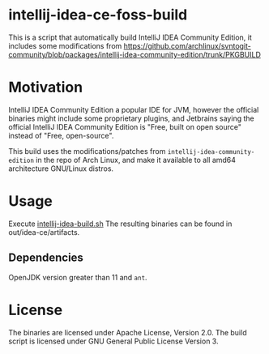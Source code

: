 # intellij-idea-ce-foss-build

This is a script that automatically build IntelliJ IDEA Community Edition, it includes some modifications from https://github.com/archlinux/svntogit-community/blob/packages/intellij-idea-community-edition/trunk/PKGBUILD

# Motivation

IntelliJ IDEA Community Edition a popular IDE for JVM, however the official binaries might include some proprietary plugins, and Jetbrains saying the official IntelliJ IDEA Community Edition is "Free, built on open source" instead of "Free, open-source".

This build uses the modifications/patches from ```intellij-idea-community-edition``` in the repo of Arch Linux, and make it available to all amd64 architecture GNU/Linux distros.

# Usage

Execute [intellij-idea-build.sh](intellij-idea-build.sh)
The resulting binaries can be found in out/idea-ce/artifacts.

## Dependencies
OpenJDK version greater than 11 and ```ant```.

# License

The binaries are licensed under Apache License, Version 2.0.
The build script is licensed under GNU General Public License Version 3.
